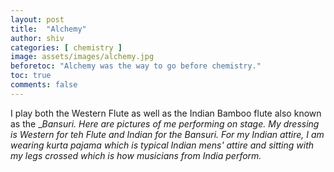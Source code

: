 ```yaml
---
layout: post
title:  "Alchemy"
author: shiv
categories: [ chemistry ]
image: assets/images/alchemy.jpg
beforetoc: "Alchemy was the way to go before chemistry."
toc: true
comments: false
---
```

I play both the Western Flute as well as the Indian Bamboo flute also known as the _<i>_Bansuri_. Here are pictures of me performing on stage. My dressing is Western for teh Flute and Indian for the Bansuri. For my Indian attire, I am wearing kurta pajama which is typical Indian mens' attire and sitting with my legs crossed which is how musicians from India perform.


